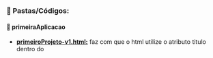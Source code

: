 ### :scroll: Pastas/Códigos:
#### :open_file_folder: primeiraAplicacao
- **[primeiroProjeto-v1.html:](https://github.com/TheJessicaBohn/VueJS/blob/master/Basicos/primeiraAplicacao/primeiroProjeto-v1.html)** faz com que o html utilize o atributo titulo dentro do <script> do Vue como padrão e seja o mostrado na pagina.
- **[primeiroProjeto-v2.html:](https://github.com/TheJessicaBohn/VueJS/blob/master/Basicos/primeiraAplicacao/primeiroProjeto-v2.html)** faz com que o html utilize o que recebe do <input> como titulo, por meio de um evento do Vue.</br>
#### :open_file_folder: dom
- **[estilo-v1.html:](https://github.com/TheJessicaBohn/VueJS/blob/master/Basicos/dom/estilo-v1.html)** apresenta um exemplo de aplicação de `<style>` do CSS onde se clica em um quadrado e ele muda de cor.
- **[estilo-v2.html:](https://github.com/TheJessicaBohn/VueJS/blob/master/Basicos/dom/estilo-v2.html)** apresenta um exemplo de aplicação de `<style>` do CSS onde se aplica mais de uma cor ao click, com o `computed` no script.
- **[estilo-v3.html:](https://github.com/TheJessicaBohn/VueJS/blob/master/Basicos/dom/eventos-v1.html)** apresenta um exemplo de aplicação de `<style>` do CSS onde se adiciona a opção de escolher a cor por meio de um input e girar a div
- **[estilo-v4.html:](https://github.com/TheJessicaBohn/VueJS/blob/master/Basicos/dom/eventos-v4.html)** adiciona um input para mudar a largura e no outro já existente dá a opção de escrever as cores, desde que sejam em ingles, para mudar as cores dos quadrados
- **[eventos-v1.html:](https://github.com/TheJessicaBohn/VueJS/blob/master/Basicos/dom/eventos-v1.html)** evento com a diretiva `v-on`, onde um button acrescenta a um contador repare que um é numero e o outro sring.
- **[eventos-v2.html:](https://github.com/TheJessicaBohn/VueJS/blob/master/Basicos/dom/eventos-v2.html)** adiciona a diretiva `v-on:mousemove=""`, para mostrar as coordenadas do mouse.
- **[eventos-v3.html:](https://github.com/TheJessicaBohn/VueJS/blob/master/Basicos/dom/eventos-v3.html)** adiciona a vizualização de um event no console.log e o button acrescenta a um contador repare que um é numero e o outro sring.
- **[eventos-v4.html:](https://github.com/TheJessicaBohn/VueJS/blob/master/Basicos/dom/eventos-v4.html)** adiciona um `<span>` eu para o funcionamento de captura das coordenadas do mouse quando se passa pela area da frase escrita, além disso apresenta `v-on:click.prevent` `.stop`.
- **[eventos-v5.html:](https://github.com/TheJessicaBohn/VueJS/blob/master/Basicos/dom/eventos-v5.html)** adiciona um alerta ao precionar teclas no input
- **[interpolacao.html:](https://github.com/TheJessicaBohn/VueJS/blob/master/Basicos/dom/interpolacao.html)** demonstra a interpolacão no html em `{{ contador * 2}}`, em`{{ contador > 10 ? 'Maior do que 10': 'Menor que 10'}}` com um if/else implicíto. Pode-se interprepolar expressões de até uma lina
- **[propriedades-reativas-v1.html:](https://github.com/TheJessicaBohn/VueJS/blob/master/Basicos/dom/propriedades-reativas-v1.html)** adiciona a diretiva `v-model`
- **[propriedades-reativas-v2.html:](https://github.com/TheJessicaBohn/VueJS/blob/master/Basicos/dom/propriedades-reativas-v2.html)** faz um metodo que diz se  valor do coontador é maior mou enor que 5
- **[sintaxe-reduzida.html:](https://github.com/TheJessicaBohn/VueJS/blob/master/Basicos/dom/sintaxe-reduzida.html)** apresenta a substituição do `v-on:` por `@` `v-bind:` por `:`
- **[propriedades-reativas-v2.html:](https://github.com/TheJessicaBohn/VueJS/blob/master/Basicos/dom/propriedades-reativas-v2.html)** apresenta as propriedades computadas `computed`
- **[propriedades-reativas-v3.html:](https://github.com/TheJessicaBohn/VueJS/blob/master/Basicos/dom/propriedades-reativas-v3.html)** apresenta a propriedade `watch` e `setTimeout`
- **[template-v1.html:](https://github.com/TheJessicaBohn/VueJS/blob/master/Basicos/dom/template-v1.html)** faz com que o html utilize o atributo titulo dentro do `<script>` do Vue como padrão e seja o mostrado na pagina.
- **[template-v2.html:](https://github.com/TheJessicaBohn/VueJS/blob/master/Basicos/dom/template-v2.html)** faz com que o html utilize o está dentro do `{{ }}` como saudacao, por meio de um return.
- **[template-v3.html:](https://github.com/TheJessicaBohn/VueJS/blob/master/Basicos/dom/template-v3.html)** faz com que o html utilize o está dentro do `{{ }}` como saudacao, por meio de um return this.titulo, onde a saudacao acessa o titulo
- **[template-v4.html:](https://github.com/TheJessicaBohn/VueJS/blob/master/Basicos/dom/template-v4.html)** adiciona um link na pagina html por meio de uma diretiva v-bind.
- **[template-v5.html:](https://github.com/TheJessicaBohn/VueJS/blob/master/Basicos/dom/template-v5.html)** adiciona a diretiva v-html.
#### :open_file_folder: dom/desafio-01
- **[app.js:](https://github.com/TheJessicaBohn/VueJS/blob/master/Basicos/dom/desafio-01/app.js)** faz a parte do script do index.html.
- **[index.html:](https://github.com/TheJessicaBohn/VueJS/blob/master/Basicos/dom/desafio-01/index.html)** desafio com as solicitações na própria pagina.
#### :open_file_folder: dom/desafio-02
- **[app.js:](https://github.com/TheJessicaBohn/VueJS/blob/master/Basicos/dom/desafio-02/app.js)** faz a parte do script do index.html.
- **[index.html:](https://github.com/TheJessicaBohn/VueJS/blob/master/Basicos/dom/desafio-02/index.html)** desafio com as solicitações na própria pagina.
#### :open_file_folder: dom/desafio-03
- **[app.js:](https://github.com/TheJessicaBohn/VueJS/blob/master/Basicos/dom/desafio-03/app.js)** faz a parte do script do index.html.
- **[index.html:](https://github.com/TheJessicaBohn/VueJS/blob/master/Basicos/dom/desafio-03/index.html)** desafio com as solicitações na própria pagina.
#### :open_file_folder: dom/desafio-04
- **[app.js:](https://github.com/TheJessicaBohn/VueJS/blob/master/Basicos/dom/desafio-04/app.js)** faz a parte do script do index.html.
- **[index.html:](https://github.com/TheJessicaBohn/VueJS/blob/master/Basicos/dom/desafio-04/index.html)** desafio com as solicitações na própria pagina.

### :book: Dicionário
- `=` recebe
- `()` função
- `{}` objeto
- `{{}}` interpolado do Vue para o html, porém é sempre interpretado como string
- `clientX` ou `clientY` está por padão dentro de v-on:mousemove e contem os valores de X e Y, geralmente utilizado para retornar os valores separados dos mesmos
- `console.log(this)`representa a instanciado Vue, e mostra as informações do console no navegador
- `computed:` serve para não gerar impacto nas propriedades computadas, ou seja não tem gasto de recurso quando chama um atributo que esta fora da função, isso pode ser visto em **[propriedades-reativas-v2.html:](https://github.com/TheJessicaBohn/VueJS/blob/master/Basicos/dom/propriedades-reativas-v2.html)** quando algo está inserido nele é chamado como um atributo, e não como uma função
- `data:`dados, não se pode ter uma função e um dado com exatamente o mesmo nome.
- `el:` controle de elementos
- `event` evento
	- `event.target.value` serve para alterar os dados de um titulo já setado, por meio de um input
- `methods{}:` pode se passar metodos ou eventos do html
- `return''` para se mostrar o return no html utiliza-se {{ saudacao() }}, por exemplo
- `this.` acessar uma instancia
- `target.value` atribui um valor a um atributo ou variavél
- `v-bind:href="link"` temos a diretiva que aponta para o link dentro do Vue que queremos acessar, sendo uma propriedade do html
- `v-html` interpreta o html diretamente
- `v-model=` faz o chamado Two-Way-Binding ou seja substitui duas diretivas a `v-bind` `v-on:input="titulo= $event.target.value"`
- `v-on:` é uma diretiva do Vue que trata varios tipos de eventos:
	- `v-on:click` eventos de click do mouse
		- `v-on:click.prevent` para o comportamento padrão da chamada de função
- `v-on:input="alterarTitulo"` nesse caso é desejado tratar os eventos do tipo input
- `v-on:keyup` trata evento ao clicar em uma tecla
	- `v-on:keyup.enter` trata evento ao clicar em uma tecla especifica no caso a enter e pode-se ter combinações como - `v-on:keyup.enter.alt` então só exibe um alerta se apertar as duas teclas
- `v-on:keydown` não mostra o ultimo caracter do input.
- `v-on:mousemove=""` obtem os valores das coordenadas de x e y do movimento do mouse
	- `v-on:mousemove.stop` para o de obter os valores das coordenadas de x e y do movimento do mouse
- `v-once` é uma diretiva que solicita que o valor seja lido apenas uma vez não importa quantas vezes o valor é trocado como na linha `this.titulo = 'Teste'`, além disso ajuda a economizar recursos
- `setTimeout(()=>{` depois de um tempo estipulado ele faz uma ação
- `watch` serve par o monitoramento de um atributo, nele tem que se dizer exatamente qual é a o nome da propriedade que se deseja monitorar como em - **[propriedades-reativas-v3.html:](https://github.com/TheJessicaBohn/VueJS/blob/master/Basicos/dom/propriedades-reativas-v3.html)** 

### :bookmark_tabs: Termos
- **Diretivas :** são propriedades interpretadas pelo Vue, as mesmas podem ser criadas ou pode-se utilizar as já disponibilizadas pelo framework.

### :credit_card: Créditos
- Lembrando que os códigos são referentes ao curso  https://www.udemy.com/course/vue-js-completo, e essas são atividades desenvolvidas nele.

